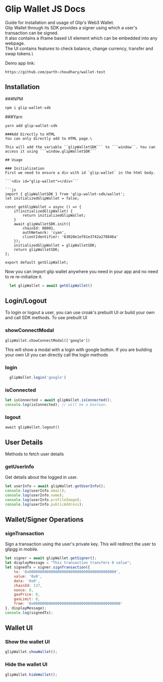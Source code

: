 # Glip Wallet JS Docs

Guide for installation and usage of Glip's Web3 Wallet.\
Glip Wallet through its SDK provides a signer using which a user's transaction can be signed.\
It also contains a iframe based UI element which can be embedded into any webpage.\
The UI contains features to check balance, change currency, transfer and swap tokens.\

Demo app link:
```
https://github.com/parth-choudhary/wallet-test
```


## Installation

###NPM
```
npm i glip-wallet-sdk
```
###Yarn
```
yarn add glip-wallet-sdk
```
```
###Add Directly to HTML
You can only directly add to HTML page.\

This will add the variable ``glipWalletSDK``` to ```window``. You can access it using ```window.glipWalletSDK```

```
<script src='https://live-nft-hosted-assets.s3.ap-south-1.amazonaws.com/bundle.js'></script>
```
## Usage

### Initialization
First we need to ensure a div with id `glip-wallet` in the html body.
 
```<div id="glip-wallet"></div>```

```js
import { glipWalletSDK } from 'glip-wallet-sdk/wallet';
let initializedGlipWallet = false;

const getGlipWallet = async () => {
    if(initializedGlipWallet) {
        return initializedGlipWallet;
    }
    await glipWalletSDK.init({
        chainId: 80001,
        authNetwork: 'cyan',
        clientIdentifier: '63020e1ef81e3742a278846a'
    });
    initializedGlipWallet = glipWalletSDK;
    return glipWalletSDK;
};

export default getGlipWallet;

```

Now you can import glip wallet anywhere you need in your app and no need to re re-initialize it.
```js
  let glipWallet = await getGlipWallet()
```


## Login/Logout

To login or logout a user, you can use croak's prebuilt UI or build your own and call SDK methods.
To use prebuilt UI

### showConnectModal

```glipWallet.showConnectModal(['google'])```

This will show a modal with a login with google button.
If you are building your own UI you can directly call the login methods
### login

```js
  glipWallet.login('google')
```


### isConnected

```js
let isConnected = await glipWallet.isConnected();
console.log(isConnected); // will be a boolean.
```

### logout
```await glipWallet.logout()```


## User Details
Methods to fetch user details

### getUserInfo
Get details about the logged in user.
```js
let userInfo = await glipWallet.getUserInfo();
console.log(userInfo.email);
console.log(userInfo.name);
console.log(userInfo.profileImage);
console.log(userInfo.publicAddress);
```
<!---
### getWalletId
Get the Glip walletID of the logged in user, You can use this to transfer NFT to some other user.
```
let walletId = glipWallet.getWalletId()
```
--->
## Wallet/Signer Operations
### signTransaction
Sign a transaction using the user's private key. This will redirect the user to glipgg in mobile.
```js
let signer = await glipWallet.getSigner();
let displayMessage = "This transaction transfers 0 value";
let signedTx = signer.signTransaction({
    to: '0x0000000000000000000000000000000000000000',
    value: '0x0',
    data: '0x0',
    chainId: 137,
    nonce: 0,
    gasPrice: 0,
    gasLimit: 0,
    from: '0x0000000000000000000000000000000000000000'
}, displayMessage);
console.log(signedTx);
```
## Wallet UI
### Show the wallet UI
```js
glipWallet.showWallet();
```

### Hide the wallet UI
```js
glipWallet.hideWallet();
```

<!---
## NFT Fetch/Transfer Methods

Methods to manage user's NFTs

### fetchNFTs
Get list of user's NFTs

```
let nfts = glipWallet.fetchNFTs()
```


### transferNFT
Transfer a NFT from the wallet of one user to another user.
```
glipWallet.transferNFT(walletIdTo,  nftId,  amount);
```
### createSellOrder

Start a sell order for token from the wallet. P2P sale.
```
glipWallet.createSellOrder(nftId,  amount,  currencyId,  currencyAmount);
```
### createBuyOrder
Make a buy order from the wallet

```
glipWallet.createBuyOrder(nftId, nftAmount, currencyId, currencyAmount);
```
-->
